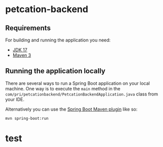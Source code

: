 # petcation-backend

## Requirements

For building and running the application you need:

- [JDK 17](https://www.oracle.com/pl/java/technologies/downloads/#java17)
- [Maven 3](https://maven.apache.org)

## Running the application locally

There are several ways to run a Spring Boot application on your local machine. One way is to execute the `main` method in the `com/pri/petcationbackend/PetcationBackendApplication.java` class from your IDE.

Alternatively you can use the [Spring Boot Maven plugin](https://docs.spring.io/spring-boot/docs/current/reference/html/build-tool-plugins-maven-plugin.html) like so:

```shell
mvn spring-boot:run
```
# test
